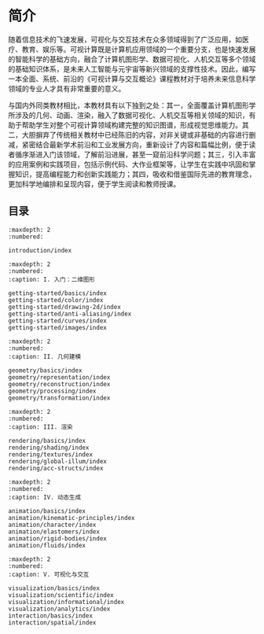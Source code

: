 # 简介

随着信息技术的飞速发展，可视化与交互技术在众多领域得到了广泛应用，如医疗、教育、娱乐等。可视计算既是计算机应用领域的一个重要分支，也是快速发展的智能科学的基础方向，融合了计算机图形学、数据可视化、人机交互等多个领域的基础知识体系，是未来人工智能与元宇宙等新兴领域的支撑性技术。因此，编写一本全面、系统、前沿的《可视计算与交互概论》课程教材对于培养未来信息科学领域的专业人才具有非常重要的意义。

与国内外同类教材相比，本教材具有以下独到之处：其一，全面覆盖计算机图形学所涉及的几何、动画、渲染，融入了数据可视化、人机交互等相关领域的知识，有助于帮助学生对整个可视计算领域构建完整的知识图谱，形成视觉思维能力。其二，大胆摒弃了传统相关教材中已经陈旧的内容，对非关键或非基础的内容进行删减，紧密结合最新学术前沿和工业发展方向，重新设计了内容和篇幅比例，便于读者循序渐进入门该领域，了解前沿进展，甚至一窥前沿科学问题；其三，引入丰富的应用案例和实践项目，包括示例代码、大作业框架等，让学生在实践中巩固和掌握知识，提高编程能力和创新实践能力；其四，吸收和借鉴国际先进的教育理念，更加科学地编排和呈现内容，便于学生阅读和教师授课。

## 目录

```{toctree}
:maxdepth: 2
:numbered:

introduction/index
```

```{toctree}
:maxdepth: 2
:numbered:
:caption: I. 入门：二维图形

getting-started/basics/index
getting-started/color/index
getting-started/drawing-2d/index
getting-started/anti-aliasing/index
getting-started/curves/index
getting-started/images/index
```

```{toctree}
:maxdepth: 2
:numbered:
:caption: II. 几何建模

geometry/basics/index
geometry/representation/index
geometry/reconstruction/index
geometry/processing/index
geometry/transformation/index
```

```{toctree}
:maxdepth: 2
:numbered:
:caption: III. 渲染

rendering/basics/index
rendering/shading/index
rendering/textures/index
rendering/global-illum/index
rendering/acc-structs/index
```

```{toctree}
:maxdepth: 2
:numbered:
:caption: IV. 动态生成

animation/basics/index
animation/kinematic-principles/index
animation/character/index
animation/elastomers/index
animation/rigid-bodies/index
animation/fluids/index
```

```{toctree}
:maxdepth: 2
:numbered:
:caption: V. 可视化与交互

visualization/basics/index
visualization/scientific/index
visualization/informational/index
visualization/analytics/index
interaction/basics/index
interaction/spatial/index
```
